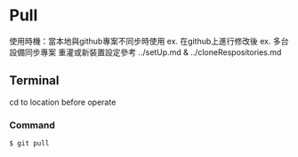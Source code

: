 # Pull
  
使用時機：當本地與github專案不同步時使用
ex. 在github上進行修改後
ex. 多台設備同步專案
重灌或新裝置設定參考 ../setUp.md & ../cloneRespositories.md
  
## Terminal  
  
cd to location before operate
  
### Command
```
$ git pull
```